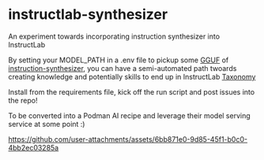 # instructlab-synthesizer
An experiment towards incorporating instruction synthesizer into  InstructLab

By setting your MODEL_PATH in a .env file to pickup some [GGUF](https://huggingface.co/QuantFactory/instruction-synthesizer-GGUF) of [instruction-synthesizer](https://huggingface.co/instruction-pretrain/instruction-synthesizer), you can have a semi-automated path twoards creating knowledge and potentially skills to end up in InstructLab [Taxonomy](https://github.com/instructlab/taxonomy)

Install from the requirements file, kick off the run script and post issues into the repo!

To be converted into a Podman AI recipe and leverage their model serving service at some point :) 

https://github.com/user-attachments/assets/6bb871e0-9d85-45f1-b0c0-4bb2ec03285a

